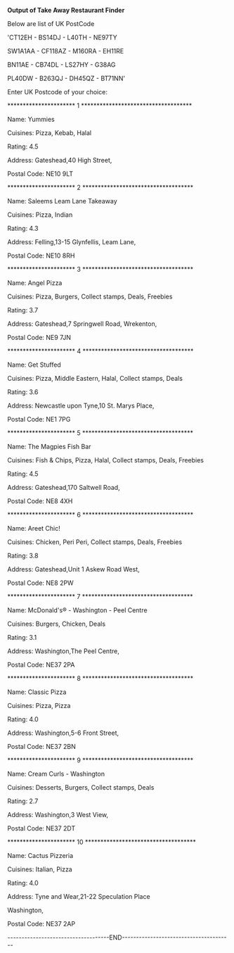 

**Output of Take Away Restaurant Finder**

Below are list of UK PostCode 

'CT12EH - BS14DJ - L40TH - NE97TY

SW1A1AA - CF118AZ - M160RA - EH11RE

BN11AE - CB74DL - LS27HY - G38AG

PL40DW - B263QJ - DH45QZ - BT71NN' 

Enter UK Postcode of your choice: 

********************** 1 ************************************

Name: Yummies

Cuisines: Pizza,	Kebab,	Halal

Rating: 4.5

Address: Gateshead,40 High Street, 

Postal Code: NE10 9LT

********************** 2 ************************************

Name: Saleems Leam Lane Takeaway

Cuisines: Pizza,	Indian

Rating: 4.3

Address: Felling,13-15 Glynfellis, Leam Lane, 

Postal Code: NE10 8RH

********************** 3 ************************************

Name: Angel Pizza

Cuisines: Pizza,	Burgers,	Collect stamps,	Deals,	Freebies

Rating: 3.7

Address: Gateshead,7 Springwell Road, Wrekenton, 

Postal Code: NE9 7JN

********************** 4 ************************************

Name: Get Stuffed

Cuisines: Pizza,	Middle Eastern,	Halal,	Collect stamps,	Deals

Rating: 3.6

Address: Newcastle upon Tyne,10 St. Marys Place, 

Postal Code: NE1 7PG

********************** 5 ************************************

Name: The Magpies Fish Bar

Cuisines: Fish & Chips,	Pizza,	Halal,	Collect stamps,	Deals,	Freebies

Rating: 4.5

Address: Gateshead,170 Saltwell Road, 

Postal Code: NE8 4XH

********************** 6 ************************************

Name: Areet Chic!

Cuisines: Chicken,	Peri Peri,	Collect stamps,	Deals,	Freebies

Rating: 3.8

Address: Gateshead,Unit 1 Askew Road West, 

Postal Code: NE8 2PW

********************** 7 ************************************

Name: McDonald's® - Washington - Peel Centre

Cuisines: Burgers,	Chicken,	Deals

Rating: 3.1

Address: Washington,The Peel Centre, 

Postal Code: NE37 2PA

********************** 8 ************************************

Name: Classic Pizza

Cuisines: Pizza,	Pizza

Rating: 4.0

Address: Washington,5-6 Front Street, 

Postal Code: NE37 2BN

********************** 9 ************************************

Name: Cream Curls - Washington

Cuisines: Desserts,	Burgers,	Collect stamps,	Deals

Rating: 2.7

Address: Washington,3 West View, 

Postal Code: NE37 2DT

********************** 10 ************************************

Name: Cactus Pizzeria

Cuisines: Italian,	Pizza

Rating: 4.0

Address: Tyne and Wear,21-22 Speculation Place

Washington, 

Postal Code: NE37 2AP

------------------------------------END---------------------------------------
